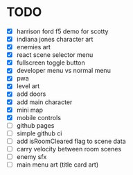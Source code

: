 # TODO

- [x] harrison ford f5 demo for scotty
- [x] indiana jones character art
- [x] enemies art
- [x] react scene selector menu
- [x] fullscreen toggle button
- [x] developer menu vs normal menu
- [x] pwa
- [x] level art
- [x] add doors
- [x] add main character
- [x] mini map
- [x] mobile controls
- [ ] github pages
- [ ] simple github ci
- [ ] add isRoomCleared flag to scene data
- [ ] carry velocity between room scenes
- [ ] enemy sfx
- [ ] main menu art (title card art)

